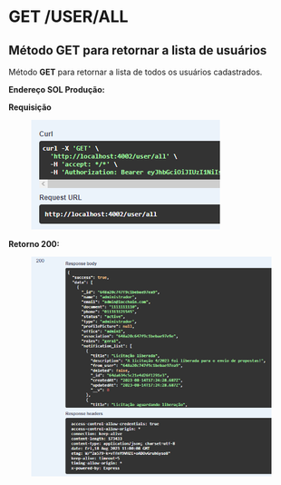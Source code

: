 # GET /USER/ALL

## Método GET para retornar a lista de usuários

Método **GET** para retornar a lista de todos os usuários cadastrados.

**Endereço SOL Produção:**&#x20;

**Requisição**

<figure><img src="../../.gitbook/assets/Screenshot_3.png" alt=""><figcaption></figcaption></figure>

**Retorno 200:**

<figure><img src="../../.gitbook/assets/Screenshot_4.png" alt=""><figcaption></figcaption></figure>
